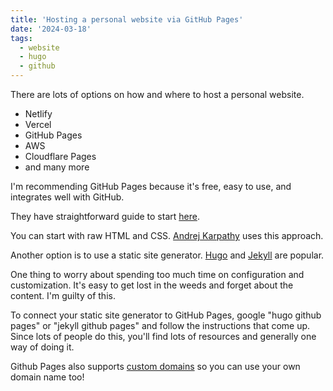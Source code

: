 ```yaml
---
title: 'Hosting a personal website via GitHub Pages'
date: '2024-03-18'
tags:
  - website
  - hugo
  - github
---
```


There are lots of options on how and where to host a personal website.

* Netlify
* Vercel
* GitHub Pages
* AWS
* Cloudflare Pages
* and many more

I'm recommending GitHub Pages because it's free, easy to use, and integrates well with GitHub.

They have straightforward guide to start [here](https://pages.github.com/).

You can start with raw HTML and CSS. [Andrej Karpathy](https://karpathy.ai/) uses this approach.

Another option is to use a static site generator. [Hugo](https://gohugo.io/) and [Jekyll](https://jekyllrb.com/) are
popular.

One thing to worry about spending too much time on configuration and customization. It's easy to get lost in the weeds
and forget about the content. I'm guilty of this.

To connect your static site generator to GitHub Pages, google "hugo github pages" or "jekyll github pages" and follow
the instructions that come up. Since lots of people do this, you'll find lots of resources and generally one way of
doing it.

Github Pages also supports
[custom domains](https://docs.github.com/en/pages/configuring-a-custom-domain-for-your-github-pages-site) so you can
use your own domain name too!
